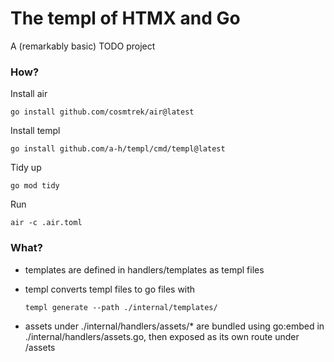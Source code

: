# The templ of HTMX and Go

A (remarkably basic) TODO project

### How?
Install air
```
go install github.com/cosmtrek/air@latest
```
Install templ
```
go install github.com/a-h/templ/cmd/templ@latest
```

Tidy up
```
go mod tidy
```

Run
```
air -c .air.toml
```

### What?

- templates are defined in handlers/templates as templ files
- templ converts templ files to go files with

    `templ generate --path ./internal/templates/`

- assets under ./internal/handlers/assets/* are bundled using go:embed in ./internal/handlers/assets.go, then exposed as its own route under /assets
